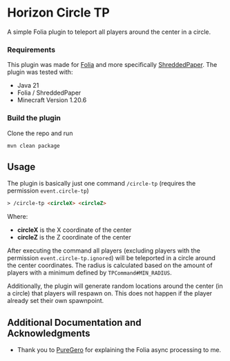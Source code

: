 # Horizon Circle TP

A simple Folia plugin to teleport all players around the center in a circle.

### Requirements

This plugin was made for [Folia](https://papermc.io/software/folia) and more specifically [ShreddedPaper](https://github.com/MultiPaper/ShreddedPaper).
The plugin was tested with:

* Java 21
* Folia / ShreddedPaper
* Minecraft Version 1.20.6

### Build the plugin

Clone the repo and run

```shell
mvn clean package
```

## Usage

The plugin is basically just one command ``/circle-tp`` (requires the permission ``event.circle-tp``)

```html
> /circle-tp <circleX> <circleZ>
```

Where:
- **circleX** is the X coordinate of the center
- **circleZ** is the Z coordinate of the center

After executing the command all players (excluding players with the permission ``event.circle-tp.ignored``) will be teleported in a circle around the center coordinates.
The radius is calculated based on the amount of players with a minimum defined by ``TPCommand#MIN_RADIUS``.

Additionally, the plugin will generate random locations around the center (in a circle) that players will respawn on. This does not happen if the player already set their own spawnpoint.

## Additional Documentation and Acknowledgments

* Thank you to [PureGero](https://github.com/PureGero) for explaining the Folia async processing to me.
